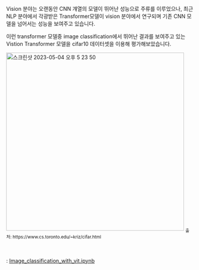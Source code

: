 
Vision 분야는 오랜동안 CNN 걔열의 모델이 뛰어난 성능으로 주류를 이루었으나, 최근 NLP 분야에서 각광받은 Transformer모델이 vision 분야에서 연구되며 기존 CNN 모델을 넘어서는 성능을 보여주고 있습니다.

이런 transformer 모델중 image classification에서 뛰어난 결과를 보여주고 있는 Vistion Transformer 모델을 cifar10 데이터셋을 이용해 평가해보았습니다.

<img width="477" alt="스크린샷 2023-05-04 오후 5 23 50" src="https://user-images.githubusercontent.com/16236194/236149886-295784a2-f85d-48ff-a532-f065b54517c0.png">
<sub>출처: https://www.cs.toronto.edu/~kriz/cifar.html</sub>   
   
<br></br>
: [Image_classification_with_vit.ipynb](https://github.com/mypeacefulcode/ml-research/blob/main/vision_trainsformer/Image_classification_with_vit.ipynb)
